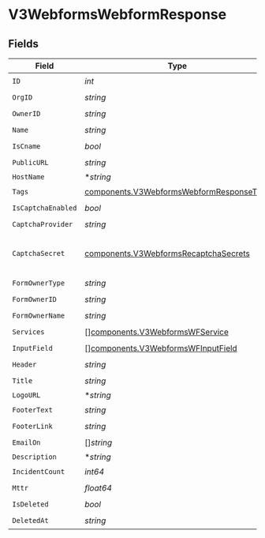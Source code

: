 # V3WebformsWebformResponse


## Fields

| Field                                                                                                | Type                                                                                                 | Required                                                                                             | Description                                                                                          |
| ---------------------------------------------------------------------------------------------------- | ---------------------------------------------------------------------------------------------------- | ---------------------------------------------------------------------------------------------------- | ---------------------------------------------------------------------------------------------------- |
| `ID`                                                                                                 | *int*                                                                                                | :heavy_check_mark:                                                                                   | N/A                                                                                                  |
| `OrgID`                                                                                              | *string*                                                                                             | :heavy_check_mark:                                                                                   | N/A                                                                                                  |
| `OwnerID`                                                                                            | *string*                                                                                             | :heavy_check_mark:                                                                                   | N/A                                                                                                  |
| `Name`                                                                                               | *string*                                                                                             | :heavy_check_mark:                                                                                   | N/A                                                                                                  |
| `IsCname`                                                                                            | *bool*                                                                                               | :heavy_check_mark:                                                                                   | N/A                                                                                                  |
| `PublicURL`                                                                                          | *string*                                                                                             | :heavy_check_mark:                                                                                   | N/A                                                                                                  |
| `HostName`                                                                                           | **string*                                                                                            | :heavy_minus_sign:                                                                                   | N/A                                                                                                  |
| `Tags`                                                                                               | [components.V3WebformsWebformResponseTags](../../models/components/v3webformswebformresponsetags.md) | :heavy_check_mark:                                                                                   | N/A                                                                                                  |
| `IsCaptchaEnabled`                                                                                   | *bool*                                                                                               | :heavy_check_mark:                                                                                   | N/A                                                                                                  |
| `CaptchaProvider`                                                                                    | *string*                                                                                             | :heavy_check_mark:                                                                                   | N/A                                                                                                  |
| `CaptchaSecret`                                                                                      | [components.V3WebformsRecaptchaSecrets](../../models/components/v3webformsrecaptchasecrets.md)       | :heavy_check_mark:                                                                                   | reCAPTCHA credentials to be validated                                                                |
| `FormOwnerType`                                                                                      | *string*                                                                                             | :heavy_check_mark:                                                                                   | N/A                                                                                                  |
| `FormOwnerID`                                                                                        | *string*                                                                                             | :heavy_check_mark:                                                                                   | N/A                                                                                                  |
| `FormOwnerName`                                                                                      | *string*                                                                                             | :heavy_check_mark:                                                                                   | N/A                                                                                                  |
| `Services`                                                                                           | [][components.V3WebformsWFService](../../models/components/v3webformswfservice.md)                   | :heavy_check_mark:                                                                                   | N/A                                                                                                  |
| `InputField`                                                                                         | [][components.V3WebformsWFInputField](../../models/components/v3webformswfinputfield.md)             | :heavy_check_mark:                                                                                   | N/A                                                                                                  |
| `Header`                                                                                             | *string*                                                                                             | :heavy_check_mark:                                                                                   | N/A                                                                                                  |
| `Title`                                                                                              | *string*                                                                                             | :heavy_check_mark:                                                                                   | N/A                                                                                                  |
| `LogoURL`                                                                                            | **string*                                                                                            | :heavy_minus_sign:                                                                                   | N/A                                                                                                  |
| `FooterText`                                                                                         | *string*                                                                                             | :heavy_check_mark:                                                                                   | N/A                                                                                                  |
| `FooterLink`                                                                                         | *string*                                                                                             | :heavy_check_mark:                                                                                   | N/A                                                                                                  |
| `EmailOn`                                                                                            | []*string*                                                                                           | :heavy_check_mark:                                                                                   | N/A                                                                                                  |
| `Description`                                                                                        | **string*                                                                                            | :heavy_minus_sign:                                                                                   | N/A                                                                                                  |
| `IncidentCount`                                                                                      | *int64*                                                                                              | :heavy_check_mark:                                                                                   | N/A                                                                                                  |
| `Mttr`                                                                                               | *float64*                                                                                            | :heavy_check_mark:                                                                                   | N/A                                                                                                  |
| `IsDeleted`                                                                                          | *bool*                                                                                               | :heavy_check_mark:                                                                                   | N/A                                                                                                  |
| `DeletedAt`                                                                                          | *string*                                                                                             | :heavy_check_mark:                                                                                   | N/A                                                                                                  |